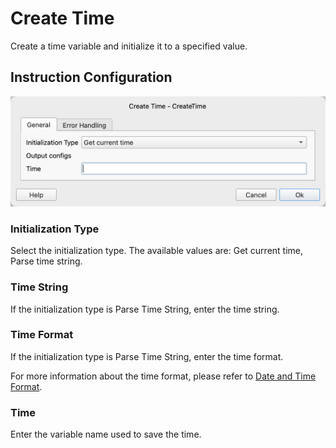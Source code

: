 # Create Time

Create a time variable and initialize it to a specified value.

## Instruction Configuration

![Create Time General Configuration Dialog Box](create_time_general_config.png)

### Initialization Type

Select the initialization type. The available values are: Get current time, Parse time string.

### Time String

If the initialization type is Parse Time String, enter the time string.

### Time Format

If the initialization type is Parse Time String, enter the time format.

For more information about the time format, please refer to [Date and Time Format](create_date_time.md#_6).

### Time

Enter the variable name used to save the time.
